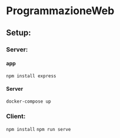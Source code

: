 # ProgrammazioneWeb

## Setup:

### Server:
#### app
`npm install express`

#### Server
`docker-compose up`

### Client:
`npm install`
`npm run serve`
